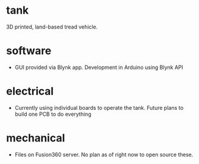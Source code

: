 # tank
3D printed, land-based tread vehicle.

# software
* GUI provided via Blynk app. Development in Arduino using Blynk API

# electrical
* Currently using individual boards to operate the tank. Future plans to build one PCB to do everything

# mechanical
* Files on Fusion360 server. No plan as of right now to open source these.